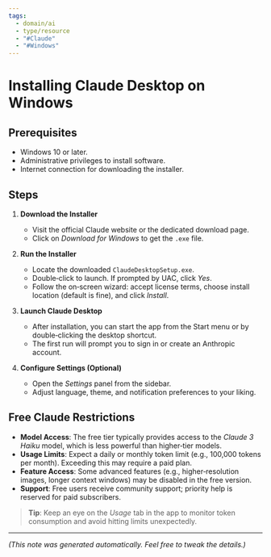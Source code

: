 ```yaml
---
tags:
  - domain/ai
  - type/resource
  - "#Claude"
  - "#Windows"
---
```


# Installing Claude Desktop on Windows

## Prerequisites
- Windows 10 or later.
- Administrative privileges to install software.
- Internet connection for downloading the installer.

## Steps
1. **Download the Installer**
   - Visit the official Claude website or the dedicated download page.
   - Click on *Download for Windows* to get the `.exe` file.

2. **Run the Installer**
   - Locate the downloaded `ClaudeDesktopSetup.exe`.
   - Double‑click to launch. If prompted by UAC, click *Yes*.
   - Follow the on‑screen wizard: accept license terms, choose install location (default is fine), and click *Install*.

3. **Launch Claude Desktop**
   - After installation, you can start the app from the Start menu or by double‑clicking the desktop shortcut.
   - The first run will prompt you to sign in or create an Anthropic account.

4. **Configure Settings (Optional)**
   - Open the *Settings* panel from the sidebar.
   - Adjust language, theme, and notification preferences to your liking.

## Free Claude Restrictions
- **Model Access**: The free tier typically provides access to the *Claude 3 Haiku* model, which is less powerful than higher‑tier models.
- **Usage Limits**: Expect a daily or monthly token limit (e.g., 100,000 tokens per month). Exceeding this may require a paid plan.
- **Feature Access**: Some advanced features (e.g., higher‑resolution images, longer context windows) may be disabled in the free version.
- **Support**: Free users receive community support; priority help is reserved for paid subscribers.

> **Tip**: Keep an eye on the *Usage* tab in the app to monitor token consumption and avoid hitting limits unexpectedly.

---
*(This note was generated automatically. Feel free to tweak the details.)*